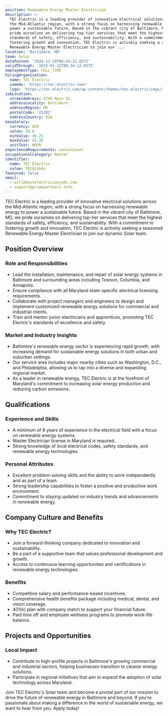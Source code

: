 ```yaml
---
position: Renewable Energy Master Electrician
description: >-
  TEC Electric is a leading provider of innovative electrical solutions across
  the Mid-Atlantic region, with a strong focus on harnessing renewable energy to
  power a sustainable future. Based in the vibrant city of Baltimore, MD, we
  pride ourselves on delivering top-tier services that meet the highest
  standards of safety, efficiency, and sustainability. With a commitment to
  fostering growth and innovation, TEC Electric is actively seeking a seasoned
  Renewable Energy Master Electrician to join our ...
location: 'Baltimore, MD'
team: Solar
datePosted: '2024-12-19T08:34:12.837Z'
validThrough: '2025-01-22T08:34:12.837Z'
employmentType: FULL_TIME
hiringOrganization:
  name: TEC Electric
  sameAs: 'https://tec-electric.com/'
  logo: 'https://tec-electric.com/wp-content/themes/tec-electric/imgs/tec-logo.png'
jobLocation:
  streetAddress: 5748 Main St.
  addressLocality: Baltimore
  addressRegion: MD
  postalCode: '21202'
  addressCountry: USA
baseSalary:
  currency: USD
  value: 38.8
  minValue: 36.21
  maxValue: 41.38
  unitText: HOUR
experienceRequirements: seniorLevel
occupationalCategory: Master
identifier:
  name: TEC Electric
  value: TECdzzb4x
featured: false
email:
  - will@bestelectricianjobs.com
  - support@primepartners.info
---
```




TEC Electric is a leading provider of innovative electrical solutions across the Mid-Atlantic region, with a strong focus on harnessing renewable energy to power a sustainable future. Based in the vibrant city of Baltimore, MD, we pride ourselves on delivering top-tier services that meet the highest standards of safety, efficiency, and sustainability. With a commitment to fostering growth and innovation, TEC Electric is actively seeking a seasoned Renewable Energy Master Electrician to join our dynamic Solar team.

## Position Overview

### Role and Responsibilities
- Lead the installation, maintenance, and repair of solar energy systems in Baltimore and surrounding areas including Towson, Columbia, and Annapolis.
- Ensure compliance with all Maryland state-specific electrical licensing requirements.
- Collaborate with project managers and engineers to design and implement customized renewable energy solutions for commercial and industrial clients.
- Train and mentor junior electricians and apprentices, promoting TEC Electric's standards of excellence and safety.

### Market and Industry Insights
- Baltimore's renewable energy sector is experiencing rapid growth, with increasing demand for sustainable energy solutions in both urban and suburban settings.
- Our service area includes major nearby cities such as Washington, D.C., and Philadelphia, allowing us to tap into a diverse and expanding regional market.
- As a leader in renewable energy, TEC Electric is at the forefront of Maryland's commitment to increasing solar energy production and reducing carbon emissions.

## Qualifications

### Experience and Skills
- A minimum of 8 years of experience in the electrical field with a focus on renewable energy systems.
- Master Electrician license in Maryland is required.
- Strong knowledge of local electrical codes, safety standards, and renewable energy technologies.

### Personal Attributes
- Excellent problem-solving skills and the ability to work independently and as part of a team.
- Strong leadership capabilities to foster a positive and productive work environment.
- Commitment to staying updated on industry trends and advancements in renewable energy.

## Company Culture and Benefits

### Why TEC Electric?
- Join a forward-thinking company dedicated to innovation and sustainability.
- Be a part of a supportive team that values professional development and growth.
- Access to continuous learning opportunities and certifications in renewable energy technologies.

### Benefits
- Competitive salary and performance-based incentives.
- Comprehensive health benefits package including medical, dental, and vision coverage.
- 401(k) plan with company match to support your financial future.
- Paid time off and employee wellness programs to promote work-life balance.

## Projects and Opportunities

### Local Impact
- Contribute to high-profile projects in Baltimore's growing commercial and industrial sectors, helping businesses transition to cleaner energy solutions.
- Participate in regional initiatives that aim to expand the adoption of solar technology across Maryland.

Join TEC Electric's Solar team and become a pivotal part of our mission to drive the future of renewable energy in Baltimore and beyond. If you're passionate about making a difference in the world of sustainable energy, we want to hear from you. Apply today!
